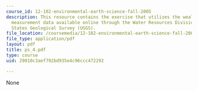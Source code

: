 ```yaml
---
course_id: 12-102-environmental-earth-science-fall-2005
description: This resource contains the exercise that utilizes the wealth of water
  measurement data available online through the Water Resources Division of the United
  States Geological Survey (USGS).
file_location: /coursemedia/12-102-environmental-earth-science-fall-2005/29010c3aef792bd935e4c96ccc472292_ps_4.pdf
file_type: application/pdf
layout: pdf
title: ps_4.pdf
type: course
uid: 29010c3aef792bd935e4c96ccc472292

---
```

None
